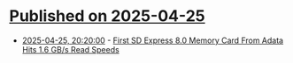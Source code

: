 # [Published on 2025-04-25](index.md)

* [2025-04-25, 20:20:00](https://soylentnews.org/article.pl?sid=25/04/24/0635218&from=rss) - [First SD Express 8.0 Memory Card From Adata Hits 1.6 GB/s Read Speeds](https://soylentnews.org/article.pl?sid=25/04/24/0635218&from=rss)
